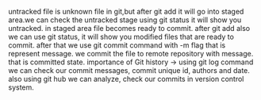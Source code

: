 untracked file is unknown file in git,but after git add it will go into staged area.we can check the untracked stage using git status it will show you untracked. in staged area file becomes ready to commit. after git add also we can use git status, it will show you modified files that are ready to commit. after that we use git commit command with -m flag that is represent message. we commit the file to remote repository with message. that is committed state.
 importance of Git history -> using git log command we can check our commit messages, commit unique id, authors and date. also using git hub we can analyze, check our commits in version control system.
